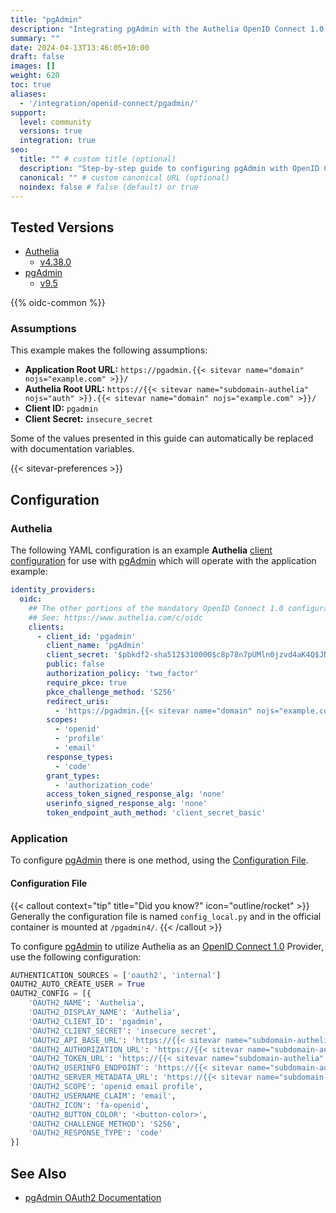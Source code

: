 ```yaml
---
title: "pgAdmin"
description: "Integrating pgAdmin with the Authelia OpenID Connect 1.0 Provider."
summary: ""
date: 2024-04-13T13:46:05+10:00
draft: false
images: []
weight: 620
toc: true
aliases:
  - '/integration/openid-connect/pgadmin/'
support:
  level: community
  versions: true
  integration: true
seo:
  title: "" # custom title (optional)
  description: "Step-by-step guide to configuring pgAdmin with OpenID Connect 1.0 for secure SSO. Enhance your login flow using Authelia’s modern identity management."
  canonical: "" # custom canonical URL (optional)
  noindex: false # false (default) or true
---
```


## Tested Versions

- [Authelia]
  - [v4.38.0](https://github.com/authelia/authelia/releases/tag/v4.38.0)
- [pgAdmin]
  - [v9.5](https://www.pgadmin.org/docs/pgadmin4/latest/release_notes_9_5.html)

{{% oidc-common %}}

### Assumptions

This example makes the following assumptions:

- __Application Root URL:__ `https://pgadmin.{{< sitevar name="domain" nojs="example.com" >}}/`
- __Authelia Root URL:__ `https://{{< sitevar name="subdomain-authelia" nojs="auth" >}}.{{< sitevar name="domain" nojs="example.com" >}}/`
- __Client ID:__ `pgadmin`
- __Client Secret:__ `insecure_secret`

Some of the values presented in this guide can automatically be replaced with documentation variables.

{{< sitevar-preferences >}}

## Configuration

### Authelia

The following YAML configuration is an example __Authelia__ [client configuration] for use with [pgAdmin] which will
operate with the application example:

```yaml {title="configuration.yml"}
identity_providers:
  oidc:
    ## The other portions of the mandatory OpenID Connect 1.0 configuration go here.
    ## See: https://www.authelia.com/c/oidc
    clients:
      - client_id: 'pgadmin'
        client_name: 'pgAdmin'
        client_secret: '$pbkdf2-sha512$310000$c8p78n7pUMln0jzvd4aK4Q$JNRBzwAo0ek5qKn50cFzzvE9RXV88h1wJn5KGiHrD0YKtZaR/nCb2CJPOsKaPK0hjf.9yHxzQGZziziccp6Yng'  # The digest of 'insecure_secret'.
        public: false
        authorization_policy: 'two_factor'
        require_pkce: true
        pkce_challenge_method: 'S256'
        redirect_uris:
          - 'https://pgadmin.{{< sitevar name="domain" nojs="example.com" >}}/oauth2/authorize'
        scopes:
          - 'openid'
          - 'profile'
          - 'email'
        response_types:
          - 'code'
        grant_types:
          - 'authorization_code'
        access_token_signed_response_alg: 'none'
        userinfo_signed_response_alg: 'none'
        token_endpoint_auth_method: 'client_secret_basic'
```

### Application

To configure [pgAdmin] there is one method, using the [Configuration File](#configuration-file).

#### Configuration File

{{< callout context="tip" title="Did you know?" icon="outline/rocket" >}}
Generally the configuration file is named `config_local.py` and in the official container is mounted at `/pgadmin4/`.
{{< /callout >}}

To configure [pgAdmin] to utilize Authelia as an [OpenID Connect 1.0] Provider, use the following configuration:

```python {title="config_local.py"}
AUTHENTICATION_SOURCES = ['oauth2', 'internal']
OAUTH2_AUTO_CREATE_USER = True
OAUTH2_CONFIG = [{
	'OAUTH2_NAME': 'Authelia',
	'OAUTH2_DISPLAY_NAME': 'Authelia',
	'OAUTH2_CLIENT_ID': 'pgadmin',
	'OAUTH2_CLIENT_SECRET': 'insecure_secret',
	'OAUTH2_API_BASE_URL': 'https://{{< sitevar name="subdomain-authelia" nojs="auth" >}}.{{< sitevar name="domain" nojs="example.com" >}}',
	'OAUTH2_AUTHORIZATION_URL': 'https://{{< sitevar name="subdomain-authelia" nojs="auth" >}}.{{< sitevar name="domain" nojs="example.com" >}}/api/oidc/authorization',
	'OAUTH2_TOKEN_URL': 'https://{{< sitevar name="subdomain-authelia" nojs="auth" >}}.{{< sitevar name="domain" nojs="example.com" >}}/api/oidc/token',
	'OAUTH2_USERINFO_ENDPOINT': 'https://{{< sitevar name="subdomain-authelia" nojs="auth" >}}.{{< sitevar name="domain" nojs="example.com" >}}/api/oidc/userinfo',
	'OAUTH2_SERVER_METADATA_URL': 'https://{{< sitevar name="subdomain-authelia" nojs="auth" >}}.{{< sitevar name="domain" nojs="example.com" >}}/.well-known/openid-configuration',
	'OAUTH2_SCOPE': 'openid email profile',
	'OAUTH2_USERNAME_CLAIM': 'email',
	'OAUTH2_ICON': 'fa-openid',
	'OAUTH2_BUTTON_COLOR': '<button-color>',
	'OAUTH2_CHALLENGE_METHOD': 'S256',
	'OAUTH2_RESPONSE_TYPE': 'code'
}]
```

## See Also

- [pgAdmin OAuth2 Documentation](https://www.pgadmin.org/docs/pgadmin4/9.5/oauth2.html)

[pgAdmin]: https://www.pgadmin.org/
[Authelia]: https://www.authelia.com
[OpenID Connect 1.0]: ../../openid-connect/introduction.md
[client configuration]: ../../../configuration/identity-providers/openid-connect/clients.md

